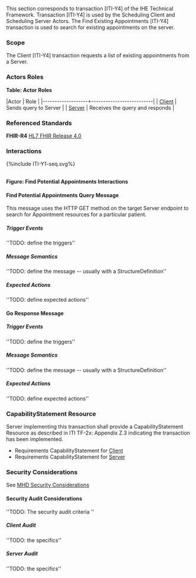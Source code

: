 This section corresponds to transaction [ITI-Y4] of the IHE Technical Framework. Transaction [ITI-Y4] is used by the Scheduling Client and Scheduling Server Actors. The Find Existing Appointments [ITI-Y4] transaction is used to search for existing appointments on the server.

### Scope

The Client [ITI-Y4] transaction requests a list of existing appointments from a Server.

### Actors Roles

**Table: Actor Roles**

|Actor | Role |
|-------------------+--------------------------|
| [Client](volume-1.html#client)    | Sends query to Server |
| [Server](volume-1.html#server) | Receives the query and responds |

### Referenced Standards

**FHIR-R4** [HL7 FHIR Release 4.0](http://www.hl7.org/FHIR/R4)

### Interactions

<div>
{%include ITI-Y1-seq.svg%}
</div>
<br clear="all">

**Figure: Find Potential Appointments Interactions**


#### Find Potential Appointments Query Message
This message uses the HTTP GET method on the target Server endpoint to search for Appointment resources for a particular patient.

##### Trigger Events

''TODO: define the triggers''

##### Message Semantics

''TODO: define the message -- usually with a StructureDefinition''

##### Expected Actions

''TODO: define expected actions''

#### Go Response Message

##### Trigger Events

''TODO: define the triggers''

##### Message Semantics

''TODO: define the message -- usually with a StructureDefinition''

##### Expected Actions

''TODO: define expected actions''


### CapabilityStatement Resource

Server implementing this transaction shall provide a CapabilityStatement Resource as described in ITI TF-2x: Appendix Z.3 indicating the transaction has been implemented. 
* Requirements CapabilityStatement for [Client](CapabilityStatement-IHE.Scheduling.client.html)
* Requirements CapabilityStatement for [Server](CapabilityStatement-IHE.Scheduling.server.html)

### Security Considerations

See [MHD Security Considerations](volume-1.html#security-considerations)

#### Security Audit Considerations

''TODO: The security audit criteria ''

##### Client Audit 

''TODO: the specifics''

##### Server Audit 

''TODO: the specifics''
